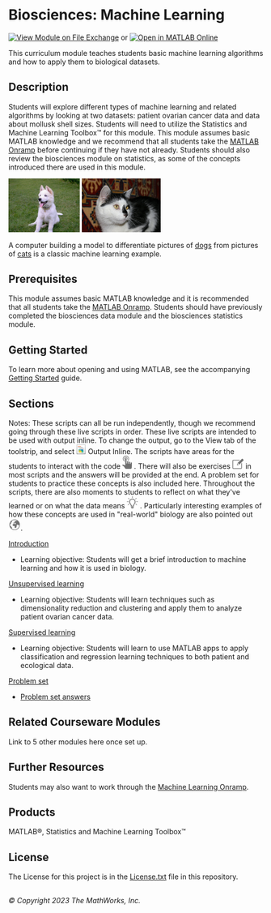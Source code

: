 # Biosciences: Machine Learning

[![View Module on File Exchange](https://www.mathworks.com/matlabcentral/images/matlab-file-exchange.svg)](https://www.mathworks.com/matlabcentral/fileexchange/XXXX) or
[![Open in MATLAB Online](https://www.mathworks.com/images/responsive/global/open-in-matlab-online.svg)](https://matlab.mathworks.com/open/github/v1?repo=MathWorks-Teaching-Resources/biosciences-machine-learning&file=S1_Introduction.mlx)

This curriculum module teaches students basic machine learning algorithms and how to apply them to biological datasets.   

## Description

Students will explore different types of machine learning and related algorithms by looking at two datasets: patient ovarian cancer data and data about mollusk shell sizes. Students will need to utilize the Statistics and Machine Learning Toolbox™ for this module. This module assumes basic MATLAB knowledge and we recommend that all students take the [MATLAB Onramp](https://matlabacademy.mathworks.com/details/matlab-onramp/gettingstarted) before continuing if they have not already. Students should also review the biosciences module on statistics, as some of the concepts introduced there are used in this module. 


<img src="images/Kintamani_dog_white.jpg" width=28% height=28%>  <img src="images/Domestic_cat_2011_G01.jpg" width=31% height=32%>  

A computer building a model to differentiate pictures of [dogs](https://commons.wikimedia.org/wiki/File:Kintamani_dog_white.jpg) from pictures of [cats](https://commons.wikimedia.org/wiki/File:Domestic_cat_2011_G01.jpg) is a classic machine learning example. 

## Prerequisites 

This module assumes basic MATLAB knowledge and it is recommended that all students take the [MATLAB Onramp](https://matlabacademy.mathworks.com/details/matlab-onramp/gettingstarted). Students should have previously completed the biosciences data module and the biosciences statistics module.

## Getting Started 

To learn more about opening and using MATLAB, see the accompanying [Getting Started](Getting_Started.pdf) guide. 

## Sections 
Notes: These scripts can all be run independently, though we recommend going through these live scripts in order. These live scripts are intended to be used with output inline. To change the output, go to the View tab of the toolstrip, and select ![](images/outputinline.png)  Output Inline. 
The scripts have areas for the students to interact with the code ![](images/try.png) . There will also be exercises ![](images/exercise.png)  in most scripts and the answers will be provided at the end.  A problem set for students to practice these concepts is also included here. Throughout the scripts, there are also moments to students to reflect on what they've learned or on what the data means ![](images/reflect.png) . Particularly interesting examples of how these concepts are used in "real-world" biology are also pointed out ![](images/app.png).

[Introduction](https://matlab.mathworks.com/open/github/v1?repo=MathWorks-Teaching-Resources/biosciences-machine-learning&file=S1_Introduction.mlx)
- Learning objective: Students will get a brief introduction to machine learning and how it is used in biology. 

[Unsupervised learning](https://matlab.mathworks.com/open/github/v1?repo=MathWorks-Teaching-Resources/biosciences-machine-learning&file=S2_Unsupervised_learning.mlx)
- Learning objective: Students will learn techniques such as dimensionality reduction and clustering and apply them to analyze patient ovarian cancer data.

[Supervised learning](https://matlab.mathworks.com/open/github/v1?repo=MathWorks-Teaching-Resources/biosciences-machine-learning&file=S3_Supervised_learning.mlx)
- Learning objective:  Students will learn to use MATLAB apps to apply classification and regression learning techniques to both patient and ecological data. 

[Problem set](https://matlab.mathworks.com/open/github/v1?repo=MathWorks-Teaching-Resources/biosciences-machine-learning&file=S4_Problem_set.mlx)
- [Problem set answers](https://matlab.mathworks.com/open/github/v1?repo=MathWorks-Teaching-Resources/biosciences-machine-learning&file=S5_Problem_set_answers.mlx)

## Related Courseware Modules

Link to 5 other modules here once set up. 

## Further Resources 
 
Students may also want to work through the [Machine Learning Onramp](https://matlabacademy.mathworks.com/details/machine-learning-onramp/machinelearning). 

## Products 

MATLAB®, Statistics and Machine Learning Toolbox™

## License

The License for this project is in the [License.txt](license.txt) file in this repository. 

##
_&copy; Copyright 2023 The MathWorks, Inc._
